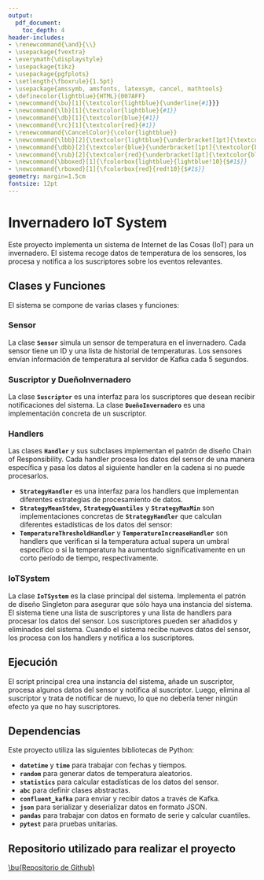 ```yaml
---
output:
  pdf_document: 
    toc_depth: 4
header-includes:
- \renewcommand{\and}{\\}
- \usepackage{fvextra}
- \everymath{\displaystyle}
- \usepackage{tikz}
- \usepackage{pgfplots}
- \setlength{\fboxrule}{1.5pt}
- \usepackage{amssymb, amsfonts, latexsym, cancel, mathtools}
- \definecolor{lightblue}{HTML}{007AFF}
- \newcommand{\bu}[1]{\textcolor{lightblue}{\underline{#1}}}
- \newcommand{\lb}[1]{\textcolor{lightblue}{#1}}
- \newcommand{\db}[1]{\textcolor{blue}{#1}}
- \newcommand{\rc}[1]{\textcolor{red}{#1}}
- \renewcommand{\CancelColor}{\color{lightblue}}
- \newcommand{\lbb}[2]{\textcolor{lightblue}{\underbracket[1pt]{\textcolor{black}{#1}}_{#2}}}
- \newcommand{\dbb}[2]{\textcolor{blue}{\underbracket[1pt]{\textcolor{black}{#1}}_{#2}}}
- \newcommand{\rub}[2]{\textcolor{red}{\underbracket[1pt]{\textcolor{black}{#1}}_{#2}}}
- \newcommand{\bboxed}[1]{\fcolorbox{lightblue}{lightblue!10}{$#1$}}
- \newcommand{\rboxed}[1]{\fcolorbox{red}{red!10}{$#1$}}
geometry: margin=1.5cm
fontsize: 12pt
---
```


# Invernadero IoT System

Este proyecto implementa un sistema de Internet de las Cosas (IoT) para un invernadero. El sistema recoge datos de temperatura de los sensores, los procesa y notifica a los suscriptores sobre los eventos relevantes.

## Clases y Funciones

El sistema se compone de varias clases y funciones:

### Sensor

La clase **`Sensor`** simula un sensor de temperatura en el invernadero. Cada sensor tiene un ID y una lista de historial de temperaturas. Los sensores envían información de temperatura al servidor de Kafka cada 5 segundos.

### Suscriptor y DueñoInvernadero

La clase **`Suscriptor`** es una interfaz para los suscriptores que desean recibir notificaciones del sistema. La clase **`DueñoInvernadero`** es una implementación concreta de un suscriptor.

### Handlers

Las clases **`Handler`** y sus subclases implementan el patrón de diseño Chain of Responsibility. Cada handler procesa los datos del sensor de una manera específica y pasa los datos al siguiente handler en la cadena si no puede procesarlos.

-   **`StrategyHandler`** es una interfaz para los handlers que implementan diferentes estrategias de procesamiento de datos.
-   **`StrategyMeanStdev`**, **`StrategyQuantiles`** y **`StrategyMaxMin`** son implementaciones concretas de **`StrategyHandler`** que calculan diferentes estadísticas de los datos del sensor:
-   **`TemperatureThresholdHandler`** y **`TemperatureIncreaseHandler`** son handlers que verifican si la temperatura actual supera un umbral específico o si la temperatura ha aumentado significativamente en un corto período de tiempo, respectivamente.

### IoTSystem

La clase **`IoTSystem`** es la clase principal del sistema. Implementa el patrón de diseño Singleton para asegurar que sólo haya una instancia del sistema. El sistema tiene una lista de suscriptores y una lista de handlers para procesar los datos del sensor. Los suscriptores pueden ser añadidos y eliminados del sistema. Cuando el sistema recibe nuevos datos del sensor, los procesa con los handlers y notifica a los suscriptores.

## Ejecución

El script principal crea una instancia del sistema, añade un suscriptor, procesa algunos datos del sensor y notifica al suscriptor. Luego, elimina al suscriptor y trata de notificar de nuevo, lo que no debería tener ningún efecto ya que no hay suscriptores.

## Dependencias

Este proyecto utiliza las siguientes bibliotecas de Python:

-   **`datetime`** y **`time`** para trabajar con fechas y tiempos.
-   **`random`** para generar datos de temperatura aleatorios.
-   **`statistics`** para calcular estadísticas de los datos del sensor.
-   **`abc`** para definir clases abstractas.
-   **`confluent_kafka`** para enviar y recibir datos a través de Kafka.
-   **`json`** para serializar y deserializar datos en formato JSON.
-   **`pandas`** para trabajar con datos en formato de serie y calcular cuantiles.
-   **`pytest`** para pruebas unitarias.

## Repositorio utilizado para realizar el proyecto

[\bu{Repositorio de Github}](https://github.com/franjavi-upct-es/pcd_entregable2_FcoJavier_Ruben)
